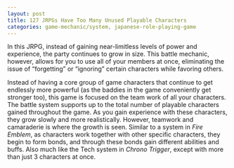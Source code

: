 ```yaml
---
layout: post
title: 127 JRPGs Have Too Many Unused Playable Characters
categories: game-mechanic/system, japanese-role-playing-game
---
```

In this JRPG, instead of gaining near-limitless levels of power and experience, the party continues to grow in size.  This battle mechanic, however, allows for you to use all of your members at once, eliminating the issue of “forgetting” or “ignoring” certain characters while favoring others.

Instead of having a core group of game characters that continue to get endlessly more powerful (as the baddies in the game conveniently get stronger too), this game is focused on the team work of all your characters.  The battle system supports up to the total number of playable characters gained throughout the game.  As you gain experience with these characters, they grow slowly and more realistically.  However, teamwork and camaraderie is where the growth is seen. Similar to a system in *Fire Emblem*, as characters work together with other specific characters, they begin to form bonds, and through these bonds gain different abilities and buffs.  Also much like the Tech system in *Chrono Trigger*, except with more than just 3 characters at once.